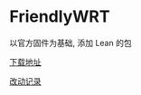 # FriendlyWRT

以官方固件为基础, 添加 Lean 的包

[下载地址](https://github.com/songchenwen/nanopi-r2s/releases/download/FriendlyWRT-2020-04-16-9f73416/FriendlyWRT-2020-04-16-9f73416-ROM.zip)

[改动记录](CHANGELOG.md)
